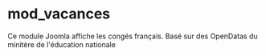 # mod_vacances
Ce module Joomla affiche les congés français. Basé sur des OpenDatas du minitère de l'éducation nationale
